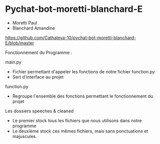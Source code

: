 # Pychat-bot-moretti-blanchard-E

* Moretti Paul
* Blanchard Amandine

https://github.com/Cathaleya-10/pychat-bot-moretti-blanchard-E/blob/master

Fonctionnement du Programme :

main.py
- Fichier permettant d'appeler les fonctions de notre fichier function.py
- Sert d'interface au projet

function.py 
- Regroupe l'ensemble des fonctions permettant le fonctionnement du projet

Les dossiers speeches & cleaned
- Le premier stock tous les fichiers que nous utilisons dans notre programme
- Le deuxième stock ces mêmes fichiers, mais sans ponctuations et majuscules.
